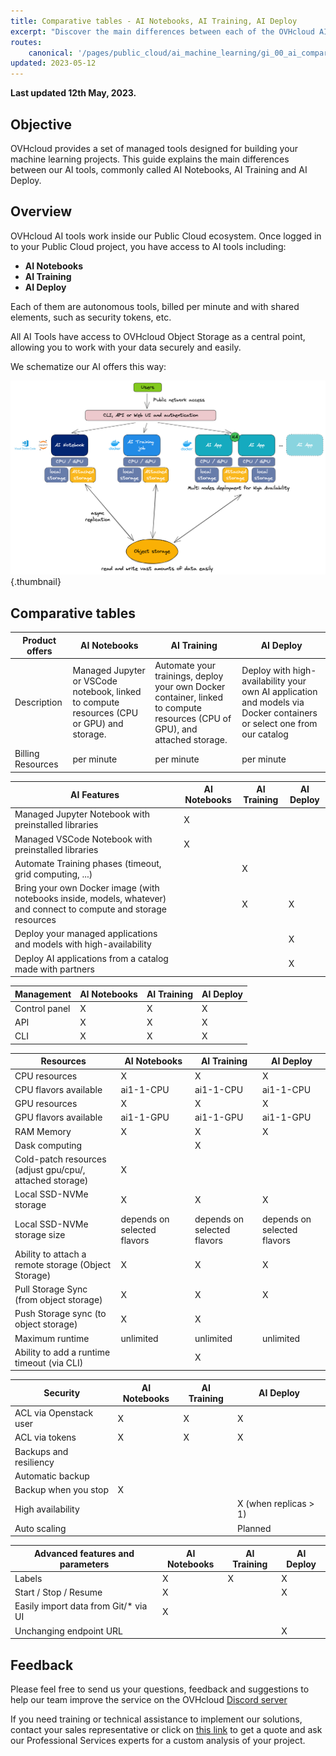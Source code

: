 ```yaml
---
title: Comparative tables - AI Notebooks, AI Training, AI Deploy
excerpt: "Discover the main differences between each of the OVHcloud AI tools' bricks"
routes:
    canonical: '/pages/public_cloud/ai_machine_learning/gi_00_ai_comparative-table'
updated: 2023-05-12
---
```


**Last updated 12th May, 2023.**

## Objective

OVHcloud provides a set of managed tools designed for building your machine learning projects.
This guide explains the main differences between our AI tools, commonly called AI Notebooks, AI Training and AI Deploy.

## Overview

OVHcloud AI tools work inside our Public Cloud ecosystem. Once logged in to your Public Cloud project, you have access to AI tools including:

- **AI Notebooks**
- **AI Training**
- **AI Deploy**

Each of them are autonomous tools, billed per minute and with shared elements, such as security tokens, etc.

All AI Tools have access to OVHcloud Object Storage as a central point, allowing you to work with your data securely and easily.

We schematize our AI offers this way:

![OVHcloud AI tools](images/AI_tools_overview.png){.thumbnail}

## Comparative tables

| Product offers              | AI Notebooks                                                                                 | AI Training                                                                                                                   | AI Deploy                                                                                                             |
|-------------------|----------------------------------------------------------------------------------------------|-------------------------------------------------------------------------------------------------------------------------------|---------------------------------------------------------------------------------------------------------------------|
| Description       | Managed Jupyter or VSCode notebook, linked to compute resources (CPU or GPU) and storage.    | Automate your trainings, deploy your own Docker container, linked to compute resources (CPU of GPU), and attached storage.    | Deploy with high-availability your own AI application and models via Docker containers or select one from our catalog |
| Billing Resources | per minute                                                                                   | per minute                                                                                                                    | per minute                                                                                                          |


| AI Features                                                                                                        | AI Notebooks               | AI Training                | AI Deploy                    |
|--------------------------------------------------------------------------------------------------------------------|----------------------------|----------------------------|----------------------------|
| Managed Jupyter Notebook with preinstalled libraries                                                               | X                          |                            |                            |
| Managed VSCode Notebook with preinstalled libraries                                                                | X                          |                            |                            |
| Automate Training phases (timeout, grid computing, ...)                                                            |                            | X                          |                            |
| Bring your own Docker image (with notebooks inside, models, whatever) and connect to compute and storage resources |                            | X                          | X                          |
| Deploy your managed applications and models with high-availability                                                 |                            |                            | X                          |
| Deploy AI applications from a catalog made with partners                                                           |                            |                            | X                          |


| Management                                                                                                         | AI Notebooks               | AI Training                | AI Deploy                    |
|--------------------------------------------------------------------------------------------------------------------|----------------------------|----------------------------|----------------------------|
| Control panel                                                                                                      | X                          | X                          | X                          |
| API                                                                                                                | X                          | X                          | X                          |
| CLI                                                                                                                | X                          | X                          | X                          |


| Resources                                                                                                          | AI Notebooks                | AI Training                 | AI Deploy                     |
|--------------------------------------------------------------------------------------------------------------------|-----------------------------|-----------------------------|-----------------------------|
| CPU resources                                                                                                      | X                           | X                           | X                           |
| CPU flavors available                                                                                              | ai1-1-CPU                   | ai1-1-CPU                   | ai1-1-CPU                   |
| GPU resources                                                                                                      | X                           | X                           | X                           |
| GPU flavors available                                                                                              | ai1-1-GPU                   | ai1-1-GPU                   | ai1-1-GPU                   |
| RAM Memory                                                                                                         | X                           | X                           | X                           |
| Dask computing                                                                                                     |                             | X                           |                             |
| Cold-patch resources (adjust gpu/cpu/, attached storage)                                                           | X                           |                             |                             |
| Local SSD-NVMe storage                                                                                             | X                           | X                           | X                           |
| Local SSD-NVMe storage size                                                                                        | depends on selected flavors | depends on selected flavors | depends on selected flavors |
| Ability to attach a remote storage (Object Storage)                                                                | X                           | X                           | X                           |
| Pull Storage Sync (from object storage)                                                                            | X                           | X                           | X                           |
| Push Storage sync (to object storage)                                                                              | X                           | X                           |                             |
| Maximum runtime                                                                                                    | unlimited                   | unlimited                   | unlimited                   |
| Ability to add a runtime timeout (via CLI)                                                                         |                             | X                           |                             |


| Security                                                                                                           | AI Notebooks               | AI Training                | AI Deploy                    |
|--------------------------------------------------------------------------------------------------------------------|----------------------------|----------------------------|----------------------------|
| ACL via Openstack user                                                                                             | X                          | X                          | X                          |
| ACL via tokens                                                                                                     | X                          | X                          | X                          |
| Backups and resiliency                                                                                             |                            |                            |                            |
| Automatic backup                                                                                                   |                            |                            |                            |
| Backup when you stop                                                                                               | X                          |                            |                            |
| High availability                                                                                                  |                            |                            | X (when replicas > 1)      |
| Auto scaling                                                                                                       |                            |                            | Planned                    |


| Advanced features and parameters                                                                                   | AI Notebooks               | AI Training                | AI Deploy                    |
|--------------------------------------------------------------------------------------------------------------------|----------------------------|----------------------------|----------------------------|
| Labels                                                                                                             | X                          | X                          | X                          |
| Start / Stop / Resume                                                                                              | X                          |                            | X                          |
| Easily import data from Git/* via UI                                                                               | X                          |                            |                            |
| Unchanging endpoint URL                                                                                            |                            |                            | X                          |

## Feedback

Please feel free to send us your questions, feedback and suggestions to help our team improve the service on the OVHcloud [Discord server](https://discord.com/invite/vXVurFfwe9)

If you need training or technical assistance to implement our solutions, contact your sales representative or click on [this link](https://www.ovhcloud.com/it/professional-services/) to get a quote and ask our Professional Services experts for a custom analysis of your project.
